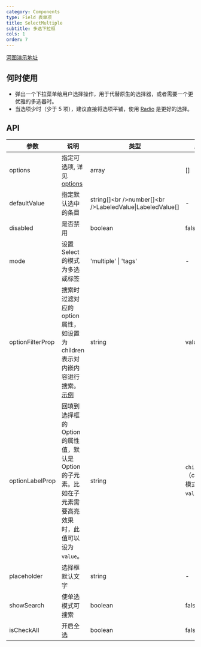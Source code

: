 ```yaml
---
category: Components
type: Field 表单项
title: SelectMultiple
subtitle: 多选下拉框
cols: 1
order: 7
---
```


[河图演示地址](https://localhost:1234/guiedit?route=%2Fproject%2Fhetu_demo%2Fhetu%2Fdemo%2FSelectMultiple)

## 何时使用

- 弹出一个下拉菜单给用户选择操作，用于代替原生的选择器，或者需要一个更优雅的多选器时。
- 当选项少时（少于 5 项），建议直接将选项平铺，使用 [Radio](/components/Field/components/Radio/) 是更好的选择。

## API

| 参数             | 说明                                                                                                                                      | 类型                                                         | 默认值                                   |
| ---------------- | ----------------------------------------------------------------------------------------------------------------------------------------- | ------------------------------------------------------------ | ---------------------------------------- |
| options          | 指定可选项, 详见 [options](/components/Checkbox/#options)                                                                                 | array                                                        | \[]                                      |
| defaultValue     | 指定默认选中的条目                                                                                                                        | string\[]\<br />number\[]\<br />LabeledValue\|LabeledValue[] | -                                        |
| disabled         | 是否禁用                                                                                                                                  | boolean                                                      | false                                    |
| mode             | 设置 Select 的模式为多选或标签                                                                                                            | 'multiple' \| 'tags'                                         | -                                        |
| optionFilterProp | 搜索时过滤对应的 option 属性，如设置为 children 表示对内嵌内容进行搜索。[示例](https://codesandbox.io/s/antd-reproduction-template-tk678) | string                                                       | value                                    |
| optionLabelProp  | 回填到选择框的 Option 的属性值，默认是 Option 的子元素。比如在子元素需要高亮效果时，此值可以设为 `value`。                                | string                                                       | `children` （combobox 模式下为 `value`） |
| placeholder      | 选择框默认文字                                                                                                                            | string                                                       | -                                        |
| showSearch       | 使单选模式可搜索                                                                                                                          | boolean                                                      | false                                    |
| isCheckAll       | 开启全选                                                                                                                                  | boolean                                                      | false                                    |
